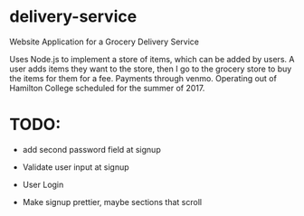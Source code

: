 # delivery-service
Website Application for a Grocery Delivery Service

Uses Node.js to implement a store of items, which can be added by users.  A user adds items they want to the store, then I go to the grocery store to buy the items for them for a fee.  Payments through venmo.  Operating out of Hamilton College scheduled for the summer of 2017.  

# TODO:

* add second password field at signup

* Validate user input at signup

* User Login

* Make signup prettier, maybe sections that scroll
